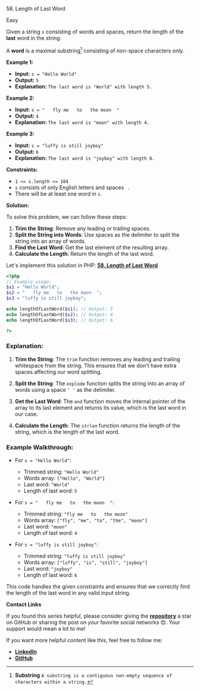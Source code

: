 58\. Length of Last Word

Easy

Given a string `s` consisting of words and spaces, return the length of the **last** word in the string.

A **word** is a maximal substring[^1] consisting of non-space characters only.


**Example 1:**

- **Input:** `s = "Hello World"`
- **Output:** `5`
- **Explanation:** `The last word is "World" with length 5.`

**Example 2:**

- **Input:** `s = "   fly me   to   the moon  "`
- **Output:** `4`
- **Explanation:** `The last word is "moon" with length 4.`

**Example 3:**

- **Input:** `s = "luffy is still joyboy"`
- **Output:** `6`
- **Explanation:** `The last word is "joyboy" with length 6.`



**Constraints:**

- `1 <= s.length <= 104`
- `s` consists of only English letters and spaces ` `.
- There will be at least one word in `s`.

[^1]: **Substring** `A substring is a contiguous non-empty sequence of characters within a string.`

**Solution:**


To solve this problem, we can follow these steps:

1. **Trim the String**: Remove any leading or trailing spaces.
2. **Split the String into Words**: Use spaces as the delimiter to split the string into an array of words.
3. **Find the Last Word**: Get the last element of the resulting array.
4. **Calculate the Length**: Return the length of the last word.


Let's implement this solution in PHP: **[58. Length of Last Word](https://github.com/mah-shamim/leet-code-in-php/tree/main/algorithms/000058-length-of-last-word/solution.php)**

```php
<?php
// Example usage:
$s1 = "Hello World";
$s2 = "   fly me   to   the moon  ";
$s3 = "luffy is still joyboy";

echo lengthOfLastWord($s1); // Output: 5
echo lengthOfLastWord($s2); // Output: 4
echo lengthOfLastWord($s3); // Output: 6

?>
```

### Explanation:

1. **Trim the String**: The `trim` function removes any leading and trailing whitespace from the string. This ensures that we don't have extra spaces affecting our word splitting.

2. **Split the String**: The `explode` function splits the string into an array of words using a space `' '` as the delimiter.

3. **Get the Last Word**: The `end` function moves the internal pointer of the array to its last element and returns its value, which is the last word in our case.

4. **Calculate the Length**: The `strlen` function returns the length of the string, which is the length of the last word.

### Example Walkthrough:

- For `s = "Hello World"`:
    - Trimmed string: `"Hello World"`
    - Words array: `["Hello", "World"]`
    - Last word: `"World"`
    - Length of last word: `5`

- For `s = "   fly me   to   the moon  "`:
    - Trimmed string: `"fly me   to   the moon"`
    - Words array: `["fly", "me", "to", "the", "moon"]`
    - Last word: `"moon"`
    - Length of last word: `4`

- For `s = "luffy is still joyboy"`:
    - Trimmed string: `"luffy is still joyboy"`
    - Words array: `["luffy", "is", "still", "joyboy"]`
    - Last word: `"joyboy"`
    - Length of last word: `6`

This code handles the given constraints and ensures that we correctly find the length of the last word in any valid input string.

**Contact Links**

If you found this series helpful, please consider giving the **[repository](https://github.com/mah-shamim/leet-code-in-php)** a star on GitHub or sharing the post on your favorite social networks 😍. Your support would mean a lot to me!

If you want more helpful content like this, feel free to follow me:

- **[LinkedIn](https://www.linkedin.com/in/arifulhaque/)**
- **[GitHub](https://github.com/mah-shamim)**
